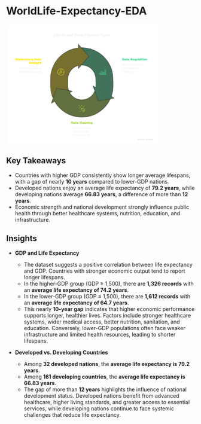 # WorldLife-Expectancy-EDA

<img src="system.png" alt="Project Diagram" width="400" style="border:2px solid white;" >

## Key Takeaways

- Countries with higher GDP consistently show longer average lifespans, with a gap of nearly **10 years** compared to lower-GDP nations.  
- Developed nations enjoy an average life expectancy of **79.2 years**, while developing nations average **66.83 years**, a difference of more than **12 years**.  
- Economic strength and national development strongly influence public health through better healthcare systems, nutrition, education, and infrastructure.  


## Insights

- **GDP and Life Expectancy**  
  - The dataset suggests a positive correlation between life expectancy and GDP. Countries with stronger economic output tend to report longer lifespans.  
  - In the higher-GDP group (GDP ≥ 1,500), there are **1,326 records** with an **average life expectancy of 74.2 years**.  
  - In the lower-GDP group (GDP ≤ 1,500), there are **1,612 records** with an **average life expectancy of 64.7 years**.  
  - This nearly **10-year gap** indicates that higher economic performance supports longer, healthier lives. Factors include stronger healthcare systems, wider medical access, better nutrition, sanitation, and education. Conversely, lower-GDP populations often face weaker infrastructure and limited health resources, leading to shorter lifespans.  

- **Developed vs. Developing Countries**  
  - Among **32 developed nations**, the **average life expectancy is 79.2 years**.  
  - Among **161 developing countries**, the **average life expectancy is 66.83 years**.  
  - The gap of more than **12 years** highlights the influence of national development status. Developed nations benefit from advanced healthcare, higher living standards, and greater access to essential services, while developing nations continue to face systemic challenges that reduce life expectancy.  
